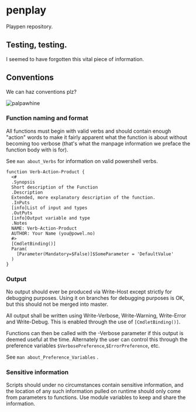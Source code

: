 # penplay
Playpen repository.

## Testing, testing.
I seemed to have forgotten this vital piece of information.

## Conventions
We can haz conventions plz?

![palpawhine](http://www.troll.me/images/grinning-emperor-palpatine/good-good-let-the-naming-convention-flow-through-you.jpg "Yeees... let it flow through you!")

### Function naming and format
All functions must begin with valid verbs and should contain enough "action"
words to make it fairly apparent what the function is about without becoming
too verbose (that's what the manpage information we preface the function body
with is for).

See ``` man about_Verbs ``` for information on valid powershell verbs.

```
function Verb-Action-Product {
  <#
  .Synopsis
  Short description of the Function
  .Description
  Extended, more explanatory description of the function.
  .InPuts
  [info]List of input and types
  .OutPuts
  [info]Output variable and type
  .Notes
  NAME: Verb-Action-Product
  AUTHOR: Your Name (you@powel.no)
  #>
  [CmdletBinding()]
  Param(
    [Parameter(Mandatory=$False)]$SomeParameter = 'DefaultValue'
  )
}
```

### Output
No output should ever be produced via Write-Host except strictly for debugging
purposes. Using it on branches for debugging purposes is OK, but this should not
be merged into master.

All output shall be written using Write-Verbose, Write-Warning, Write-Error
and Write-Debug. This is enabled through the use of ``` [CmdletBinding()] ```.

Functions can then be called with the -Verbose parameter if this output is deemed
useful at the time. Alternately the user can control this through the preference
variables ``` $VerbosePreference ```,``` $ErrorPreference ```, etc.

See ``` man about_Preference_Variables ``` .

### Sensitive information
Scripts should under no circumstances contain sensitive information, and the
location of any such information pulled on runtime should only come from
parameters to functions. Use module variables to keep and share the information.
